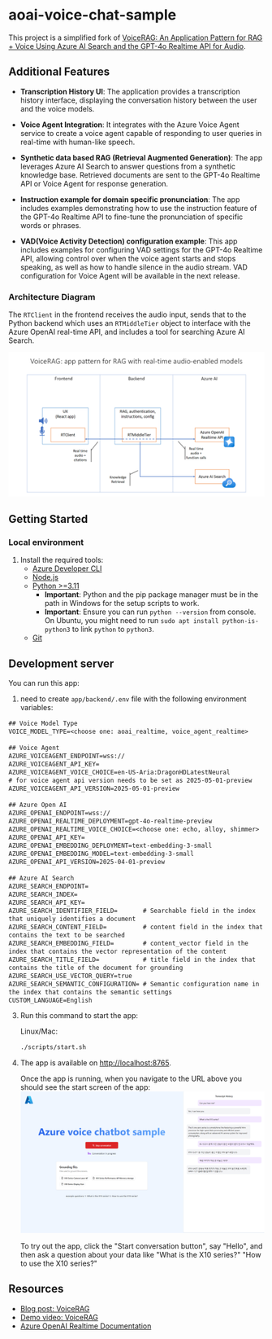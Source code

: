 # aoai-voice-chat-sample

This project is a simplified fork of [VoiceRAG: An Application Pattern for RAG + Voice Using Azure AI Search and the GPT-4o Realtime API for Audio](https://github.com/Azure-Samples/aisearch-openai-rag-audio). 

## Additional Features

* **Transcription History UI**: The application provides a transcription history interface, displaying the conversation history between the user and the voice models.

* **Voice Agent Integration**: It integrates with the Azure Voice Agent service to create a voice agent capable of responding to user queries in real-time with human-like speech.

* **Synthetic data based RAG (Retrieval Augmented Generation)**: The app leverages Azure AI Search to answer questions from a synthetic knowledge base. Retrieved documents are sent to the GPT-4o Realtime API or Voice Agent for response generation.

* **Instruction example for domain specific pronunciation**: The app includes examples demonstrating how to use the instruction feature of the GPT-4o Realtime API to fine-tune the pronunciation of specific words or phrases.

* **VAD(Voice Activity Detection) configuration example**: This app includes examples for configuring VAD settings for the GPT-4o Realtime API, allowing control over when the voice agent starts and stops speaking, as well as how to handle silence in the audio stream. VAD configuration for Voice Agent will be available in the next release.


### Architecture Diagram

The `RTClient` in the frontend receives the audio input, sends that to the Python backend which uses an `RTMiddleTier` object to interface with the Azure OpenAI real-time API, and includes a tool for searching Azure AI Search.

![Diagram of real-time RAG pattern](images/RTMTPattern.png)


## Getting Started

### Local environment

1. Install the required tools:
   * [Azure Developer CLI](https://aka.ms/azure-dev/install)
   * [Node.js](https://nodejs.org/)
   * [Python >=3.11](https://www.python.org/downloads/)
      * **Important**: Python and the pip package manager must be in the path in Windows for the setup scripts to work.
      * **Important**: Ensure you can run `python --version` from console. On Ubuntu, you might need to run `sudo apt install python-is-python3` to link `python` to `python3`.
   * [Git](https://git-scm.com/downloads)


## Development server

You can run this app:

1. need to create `app/backend/.env` file with the following environment variables:

```shell
## Voice Model Type
VOICE_MODEL_TYPE=<choose one: aoai_realtime, voice_agent_realtime>

## Voice Agent
AZURE_VOICEAGENT_ENDPOINT=wss://
AZURE_VOICEAGENT_API_KEY=
AZURE_VOICEAGENT_VOICE_CHOICE=en-US-Aria:DragonHDLatestNeural
# for voice agent api version needs to be set as 2025-05-01-preview 
AZURE_VOICEAGENT_API_VERSION=2025-05-01-preview

## Azure Open AI
AZURE_OPENAI_ENDPOINT=wss://
AZURE_OPENAI_REALTIME_DEPLOYMENT=gpt-4o-realtime-preview
AZURE_OPENAI_REALTIME_VOICE_CHOICE=<choose one: echo, alloy, shimmer>
AZURE_OPENAI_API_KEY=
AZURE_OPENAI_EMBEDDING_DEPLOYMENT=text-embedding-3-small
AZURE_OPENAI_EMBEDDING_MODEL=text-embedding-3-small
AZURE_OPENAI_API_VERSION=2025-04-01-preview

## Azure AI Search
AZURE_SEARCH_ENDPOINT=
AZURE_SEARCH_INDEX=
AZURE_SEARCH_API_KEY=
AZURE_SEARCH_IDENTIFIER_FIELD=       # Searchable field in the index that uniquely identifies a document
AZURE_SEARCH_CONTENT_FIELD=          # content field in the index that contains the text to be searched 
AZURE_SEARCH_EMBEDDING_FIELD=        # content_vector field in the index that contains the vector representation of the content    
AZURE_SEARCH_TITLE_FIELD=            # title field in the index that contains the title of the document for grounding
AZURE_SEARCH_USE_VECTOR_QUERY=true
AZURE_SEARCH_SEMANTIC_CONFIGURATION= # Semantic configuration name in the index that contains the semantic settings
CUSTOM_LANGUAGE=English
```

3. Run this command to start the app:

   Linux/Mac:

   ```bash
   ./scripts/start.sh
   ```

4. The app is available on [http://localhost:8765](http://localhost:8765).

   Once the app is running, when you navigate to the URL above you should see the start screen of the app:
   ![app screenshot](images/azure-voice-chat-sample.png)

   To try out the app, click the "Start conversation button", say "Hello", and then ask a question about your data like "What is the X10 series?" "How to use the X10 series?"



## Resources

* [Blog post: VoiceRAG](https://aka.ms/voicerag)
* [Demo video: VoiceRAG](https://youtu.be/vXJka8xZ9Ko)
* [Azure OpenAI Realtime Documentation](https://github.com/Azure-Samples/aoai-realtime-audio-sdk/)